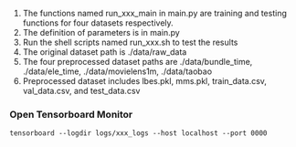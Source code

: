 1. The functions named run_xxx_main in main.py are training and testing functions for four datasets respectively.
2. The definition of parameters is in main.py
3. Run the shell scripts named run_xxx.sh to test the results
3. The original dataset path is ./data/raw_data
4. The four preprocessed dataset paths are ./data/bundle_time, ./data/ele_time, ./data/movielens1m, ./data/taobao
5. Preprocessed dataset includes lbes.pkl, mms.pkl, train_data.csv, val_data.csv, and test_data.csv
### Open Tensorboard Monitor
```
tensorboard --logdir logs/xxx_logs --host localhost --port 0000
```
